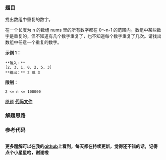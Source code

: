 ### 题目
找出数组中重复的数字。

  
在一个长度为 n 的数组 nums 里的所有数字都在 0～n-1
的范围内。数组中某些数字是重复的，但不知道有几个数字重复了，也不知道每个数字重复了几次。请找出数组中任意一个重复的数字。

**示例 1：**

    
    
    **输入：**
    [2, 3, 1, 0, 2, 5, 3]
    **输出：** 2 或 3 
    



**限制：**

`2 <= n <= 100000`

[原题](https://leetcode-cn.com/problems/shu-zu-zhong-zhong-fu-de-shu-zi-lcof/)    **[代码文件]()**


### 解题思路




### 参考代码

```go


```




**更多题解可以在我的[github](https://github.com/LZH139/leetcode_Go)上看到，每天都在持续更新，觉得还不错的话，记得点个小星星哈，谢谢啦**
